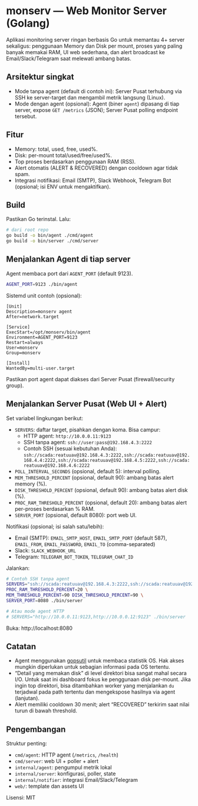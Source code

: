 # monserv — Web Monitor Server (Golang)

Aplikasi monitoring server ringan berbasis Go untuk memantau 4+ server sekaligus: penggunaan Memory dan Disk per mount, proses yang paling banyak memakai RAM, UI web sederhana, dan alert broadcast ke Email/Slack/Telegram saat melewati ambang batas.

## Arsitektur singkat

- Mode tanpa agent (default di contoh ini): Server Pusat terhubung via SSH ke server-target dan mengambil metrik langsung (Linux).
- Mode dengan agent (opsional): Agent (biner `agent`) dipasang di tiap server, expose `GET /metrics` (JSON); Server Pusat polling endpoint tersebut.

## Fitur

- Memory: total, used, free, used%.
- Disk: per-mount total/used/free/used%.
- Top proses berdasarkan penggunaan RAM (RSS).
- Alert otomatis (ALERT & RECOVERED) dengan cooldown agar tidak spam.
- Integrasi notifikasi: Email (SMTP), Slack Webhook, Telegram Bot (opsional; isi ENV untuk mengaktifkan).

## Build

Pastikan Go terinstal. Lalu:

```sh
# dari root repo
go build -o bin/agent ./cmd/agent
go build -o bin/server ./cmd/server
```

## Menjalankan Agent di tiap server

Agent membaca port dari `AGENT_PORT` (default 9123).

```sh
AGENT_PORT=9123 ./bin/agent
```

Sistemd unit contoh (opsional):

```
[Unit]
Description=monserv agent
After=network.target

[Service]
ExecStart=/opt/monserv/bin/agent
Environment=AGENT_PORT=9123
Restart=always
User=monserv
Group=monserv

[Install]
WantedBy=multi-user.target
```

Pastikan port agent dapat diakses dari Server Pusat (firewall/security group).

## Menjalankan Server Pusat (Web UI + Alert)

Set variabel lingkungan berikut:

- `SERVERS`: daftar target, pisahkan dengan koma. Bisa campur:
  - HTTP agent: `http://10.0.0.11:9123`
  - SSH tanpa agent: `ssh://user:pass@192.168.4.3:2222`
  - Contoh SSH (sesuai kebutuhan Anda): `ssh://scada:reatuuav@192.168.4.3:2222,ssh://scada:reatuuav@192.168.4.4:2222,ssh://scada:reatuuav@192.168.4.5:2222,ssh://scada:reatuuav@192.168.4.6:2222`
- `POLL_INTERVAL_SECONDS` (opsional, default 5): interval polling.
- `MEM_THRESHOLD_PERCENT` (opsional, default 90): ambang batas alert memory (%).
- `DISK_THRESHOLD_PERCENT` (opsional, default 90): ambang batas alert disk (%).
- `PROC_RAM_THRESHOLD_PERCENT` (opsional, default 20): ambang batas alert per-proses berdasarkan % RAM.
- `SERVER_PORT` (opsional, default 8080): port web UI.

Notifikasi (opsional; isi salah satu/lebih):

- Email (SMTP): `EMAIL_SMTP_HOST`, `EMAIL_SMTP_PORT` (default 587), `EMAIL_FROM`, `EMAIL_PASSWORD`, `EMAIL_TO` (comma-separated)
- Slack: `SLACK_WEBHOOK_URL`
- Telegram: `TELEGRAM_BOT_TOKEN`, `TELEGRAM_CHAT_ID`

Jalankan:

```sh
# Contoh SSH tanpa agent
SERVERS="ssh://scada:reatuuav@192.168.4.3:2222,ssh://scada:reatuuav@192.168.4.4:2222,ssh://scada:reatuuav@192.168.4.5:2222,ssh://scada:reatuuav@192.168.4.6:2222" \
PROC_RAM_THRESHOLD_PERCENT=20 \
MEM_THRESHOLD_PERCENT=90 DISK_THRESHOLD_PERCENT=90 \
SERVER_PORT=8080 ./bin/server

# Atau mode agent HTTP
# SERVERS="http://10.0.0.11:9123,http://10.0.0.12:9123" ./bin/server
```

Buka: http://localhost:8080

## Catatan

- Agent menggunakan [gopsutil] untuk membaca statistik OS. Hak akses mungkin diperlukan untuk sebagian informasi pada OS tertentu.
- “Detail yang memakan disk” di level direktori bisa sangat mahal secara I/O. Untuk saat ini dashboard fokus ke penggunaan disk per-mount. Jika ingin top direktori, bisa ditambahkan worker yang menjalankan `du` terjadwal pada path tertentu dan mengekspose hasilnya via agent (lanjutan).
- Alert memiliki cooldown 30 menit; alert “RECOVERED” terkirim saat nilai turun di bawah threshold.

## Pengembangan

Struktur penting:

- `cmd/agent`: HTTP agent (`/metrics`, `/health`)
- `cmd/server`: web UI + poller + alert
- `internal/agent`: pengumpul metrik lokal
- `internal/server`: konfigurasi, poller, state
- `internal/notifier`: integrasi Email/Slack/Telegram
- `web/`: template dan assets UI

Lisensi: MIT

[gopsutil]: https://github.com/shirou/gopsutil

